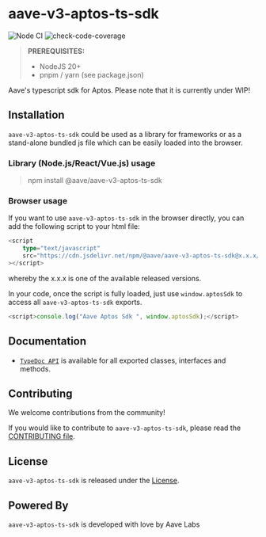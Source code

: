 # aave-v3-aptos-ts-sdk

![Node CI](https://github.com/aave/aave-v3-aptos-ts-sdk/workflows/Node.js%20CI/badge.svg)
![check-code-coverage](https://img.shields.io/badge/coverage-96.33%25-green)

> **PREREQUISITES:**
>
> - NodeJS 20+
> - pnpm / yarn (see package.json)

Aave's typescript sdk for Aptos. Please note that it is currently under WIP!

## Installation

`aave-v3-aptos-ts-sdk` could be used as a library for frameworks or as a stand-alone bundled js file which can be easily loaded into the browser.

### Library (Node.js/React/Vue.js) usage

> npm install @aave/aave-v3-aptos-ts-sdk

### Browser usage

If you want to use `aave-v3-aptos-ts-sdk` in the browser directly, you can add the following script to your html file:

```ts
<script
    type="text/javascript"
    src="https://cdn.jsdelivr.net/npm/@aave/aave-v3-aptos-ts-sdk@x.x.x/bundle.js"
></script>
```

whereby the x.x.x is one of the available released versions.

In your code, once the script is fully loaded, just use `window.aptosSdk` to access all `aave-v3-aptos-ts-sdk` exports.

```ts
<script>console.log("Aave Aptos Sdk ", window.aptosSdk);</script>
```

## Documentation

- [`TypeDoc API`](https://aave.github.io/aave-v3-aptos-ts-sdk/) is available for all exported classes, interfaces and methods.

## Contributing

We welcome contributions from the community!

If you would like to contribute to `aave-v3-aptos-ts-sdk`, please read the [CONTRIBUTING file](CONTRIBUTING.md).

## License

`aave-v3-aptos-ts-sdk` is released under the [License](LICENSE).

## Powered By

`aave-v3-aptos-ts-sdk` is developed with love by Aave Labs
